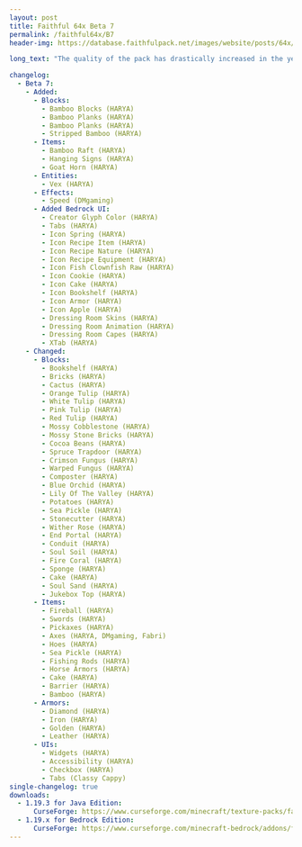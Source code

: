 ```yaml
---
layout: post
title: Faithful 64x Beta 7
permalink: /faithful64x/B7
header-img: https://database.faithfulpack.net/images/website/posts/64x/B7.jpg

long_text: "The quality of the pack has drastically increased in the years that Faithful 64x has been actively developed, and this has led to many textures not matching the standards of new ones. The best way to fix this problem was to take a dedicated update give all of the offenders a makeover, and now this update is finally here. Every corner of the pack has been improved in some way, and even some 1.19.3 textures made their way into the pack as well."

changelog:
  - Beta 7:
    - Added:
      - Blocks:
        - Bamboo Blocks (HARYA)
        - Bamboo Planks (HARYA)
        - Bamboo Planks (HARYA)
        - Stripped Bamboo (HARYA)
      - Items:
        - Bamboo Raft (HARYA)
        - Hanging Signs (HARYA)
        - Goat Horn (HARYA)
      - Entities:
        - Vex (HARYA)
      - Effects:
        - Speed (DMgaming)
      - Added Bedrock UI:
        - Creator Glyph Color (HARYA)
        - Tabs (HARYA)
        - Icon Spring (HARYA)
        - Icon Recipe Item (HARYA)
        - Icon Recipe Nature (HARYA)
        - Icon Recipe Equipment (HARYA)
        - Icon Fish Clownfish Raw (HARYA)
        - Icon Cookie (HARYA)
        - Icon Cake (HARYA)
        - Icon Bookshelf (HARYA)
        - Icon Armor (HARYA)
        - Icon Apple (HARYA)
        - Dressing Room Skins (HARYA)
        - Dressing Room Animation (HARYA)
        - Dressing Room Capes (HARYA)
        - XTab (HARYA)
    - Changed:
      - Blocks:
        - Bookshelf (HARYA)
        - Bricks (HARYA)
        - Cactus (HARYA)
        - Orange Tulip (HARYA)
        - White Tulip (HARYA)
        - Pink Tulip (HARYA)
        - Red Tulip (HARYA)
        - Mossy Cobblestone (HARYA)
        - Mossy Stone Bricks (HARYA)
        - Cocoa Beans (HARYA)
        - Spruce Trapdoor (HARYA)
        - Crimson Fungus (HARYA)
        - Warped Fungus (HARYA)
        - Composter (HARYA)
        - Blue Orchid (HARYA)
        - Lily Of The Valley (HARYA)
        - Potatoes (HARYA)
        - Sea Pickle (HARYA)
        - Stonecutter (HARYA)
        - Wither Rose (HARYA)
        - End Portal (HARYA)
        - Conduit (HARYA)
        - Soul Soil (HARYA)
        - Fire Coral (HARYA)
        - Sponge (HARYA)
        - Cake (HARYA)
        - Soul Sand (HARYA)
        - Jukebox Top (HARYA)
      - Items:
        - Fireball (HARYA)
        - Swords (HARYA)
        - Pickaxes (HARYA)
        - Axes (HARYA, DMgaming, Fabri)
        - Hoes (HARYA)
        - Sea Pickle (HARYA)
        - Fishing Rods (HARYA)
        - Horse Armors (HARYA)
        - Cake (HARYA)
        - Barrier (HARYA)
        - Bamboo (HARYA)
      - Armors:
        - Diamond (HARYA)
        - Iron (HARYA)
        - Golden (HARYA)
        - Leather (HARYA)
      - UIs:
        - Widgets (HARYA)
        - Accessibility (HARYA)
        - Checkbox (HARYA)
        - Tabs (Classy Cappy)
single-changelog: true
downloads:
  - 1.19.3 for Java Edition:
      CurseForge: https://www.curseforge.com/minecraft/texture-packs/faithful-64x/files/4174223
  - 1.19.x for Bedrock Edition:
      CurseForge: https://www.curseforge.com/minecraft-bedrock/addons/faithful-64x-bedrock/files/4174222
---
```

